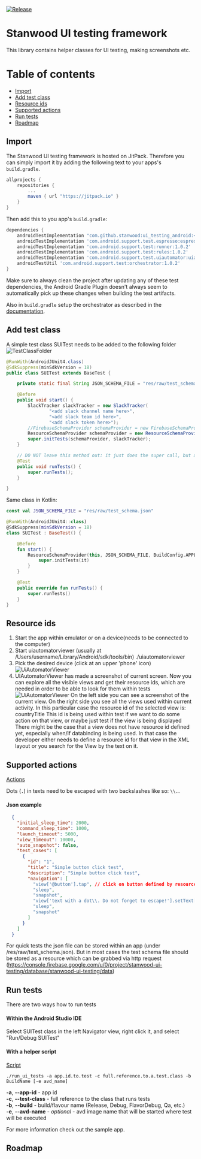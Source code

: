 [![Release](https://jitpack.io/v/stanwood/ui_testing_android.svg?style=flat-square)](https://jitpack.io/#stanwood/ui_testing_android)

# Stanwood UI testing framework

This library contains helper classes for UI testing, making screenshots etc.

# Table of contents

- [Import](#import)
- [Add test class](#add-test-class)
- [Resource ids](#resource-ids)
- [Supported actions](#supported-actions)
- [Run tests](#run-tests)
- [Roadmap](#roadmap)


## Import

The Stanwood UI testing framework is hosted on JitPack. Therefore you can simply import it by adding the following text to your apps's `build.gradle`.

```groovy
allprojects {
    repositories {
        ...
        maven { url "https://jitpack.io" }
    }
}
```

Then add this to you app's `build.gradle`:

```groovy
dependencies {
    androidTestImplementation "com.github.stanwood:ui_testing_android:<add latest version here>"
    androidTestImplementation 'com.android.support.test.espresso:espresso-core:3.0.2'
    androidTestImplementation 'com.android.support.test:runner:1.0.2'
    androidTestImplementation 'com.android.support.test:rules:1.0.2'
    androidTestImplementation 'com.android.support.test.uiautomator:uiautomator-v18:2.1.3'
    androidTestUtil 'com.android.support.test:orchestrator:1.0.2'
}
```

Make sure to always clean the project after updating any of these test dependencies, the Android Gradle Plugin doesn't always seem to automatically pick up these changes when building the test artifacts.

Also in `build.gradle` setup the orchestrator as described in the [documentation](https://developer.android.com/training/testing/junit-runner#ato-gradle).

## Add test class

A simple test class SUITest needs to be added to the following folder
![TestClassFolder](/images/img_test_path.png)

```java
@RunWith(AndroidJUnit4.class)
@SdkSuppress(minSdkVersion = 18)
public class SUITest extends BaseTest {

    private static final String JSON_SCHEMA_FILE = "res/raw/test_schema.json";

    @Before
    public void start() {
        SlackTracker slackTracker = new SlackTracker(
                "<add slack channel name here>",
                "<add slack team id here>",
                "<add slack token here>");
        //FirebaseSchemaProvider schemaProvider = new FirebaseSchemaProvider("io.stanwood.uitesting.demo", "1.0.0");
        ResourceSchemaProvider schemaProvider = new ResourceSchemaProvider(this, JSON_SCHEMA_FILE, BuildConfig.APPLICATION_ID);
        super.initTests(schemaProvider, slackTracker);
    }

    // DO NOT leave this method out: it just does the super call, but adds the @Test annotation!
    @Test
    public void runTests() {
        super.runTests();
    }

}
```

Same class in Kotlin:

```kotlin
const val JSON_SCHEMA_FILE = "res/raw/test_schema.json"

@RunWith(AndroidJUnit4::class)
@SdkSuppress(minSdkVersion = 18)
class SUITest : BaseTest() {

    @Before
    fun start() {
        ResourceSchemaProvider(this, JSON_SCHEMA_FILE, BuildConfig.APPLICATION_ID).let {
            super.initTests(it)
        }
    }

    @Test
    public override fun runTests() {
        super.runTests()
    }
}
```

## Resource ids

1. Start the app within emulator or on a device(needs to be connected to the computer)
2. Start uiautomatorviewer (usually at /Users/username/Library/Android/sdk/tools/bin)
./uiautomatorviewer
3. Pick the desired device (click at an upper 'phone' icon)
![UiAutomatorViewer](/images/img_uiautomatorviewer_1.png)
4. UIAutomatorViewer has made a screenshot of current screen. Now you can explore all the visible views and get their resource ids, which are needed in order to be able to look for them within tests
![UiAutomatorViewer](/images/img_uiautomatorviewer_2.png)
On the left side you can see a screenshot of the current view.
On the right side you see all the views used within current activity.
In this particular case the resource id of the selected view is: countryTitle
This id is being used within test if we want to do some action on that view, or maybe just test if the view is being displayed
There might be the case that a view does not have resource id defined yet, especially when/if databinding is being used. In that case the developer either needs to define a resource id for that view in the XML layout or you search for the View by the text on it.

## Supported actions

[Actions](/library/src/main/java/io/stanwood/uitesting/model/Action.java)

Dots (`.`) in texts need to be escaped with two backslashes like so: `\\.`.

#### Json example
```json
  {
    "initial_sleep_time": 2000,
    "command_sleep_time": 1000,
    "launch_timeout": 5000,
    "view_timeout": 10000,
    "auto_snapshot": false,
    "test_cases": [
      {
        "id": "1",
        "title": "Simple button click test",
        "description": "Simple button click test",
        "navigation": [
          "view['@button'].tap", // click on button defined by resource ID
          "sleep",
          "snapshot",
          "view['text with a dot\\. Do not forget to escape!'].setText['12345']", // set text on text field defined by its text
          "sleep",
          "snapshot"
        ]
      }
    ]
  }
```

For quick tests the json file can be stored within an app (under /res/raw/test_schema.json).
But in most cases the test schema file should be stored as a resource which can be grabbed via http request (https://console.firebase.google.com/u/0/project/stanwood-ui-testing/database/stanwood-ui-testing/data)

## Run tests

There are two ways how to run tests

#### Within the Android Studio IDE

Select SUITest class in the left Navigator view, right click it, and select "Run/Debug SUITest"
#### With a helper script
[Script](run_ui_tests.sh)

```./run_ui_tests -a app.id.to.test -c full.reference.to.a.test.class -b BuildName [-e avd_name]```

**-a**, **--app-id** - app id<br/>
**-c**, **--test-class** - full reference to the class that runs tests<br/>
**-b**, **--build** - build/flavour name (Release, Debug, FlavorDebug, Qa, etc.)<br/>
**-e**, **--avd-name** - *optional* - avd image name that will be started where test will be executed<br/>


For more information check out the sample app.

## Roadmap
